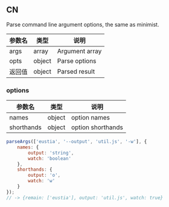 ## CN

Parse command line argument options, the same as minimist.

|参数名|类型|说明|
|-----|----|---|
|args  |array |Argument array |
|opts  |object|Parse options  |
|返回值|object|Parsed result  |

### options

|参数名|类型|说明|
|-----|----|---|
|names     |object|option names     |
|shorthands|object|option shorthands|

```javascript
parseArgs(['eustia', '--output', 'util.js', '-w'], {
    names: {
        output: 'string',
        watch: 'boolean'
    },
    shorthands: {
        output: 'o',
        watch: 'w'
    }
});
// -> {remain: ['eustia'], output: 'util.js', watch: true}
```
